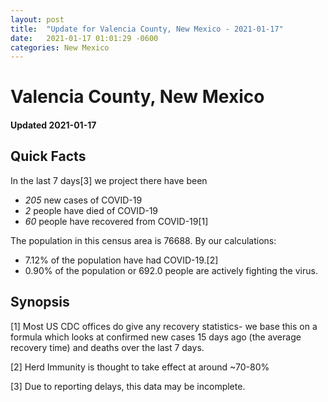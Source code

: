 ```yaml
---
layout: post
title:  "Update for Valencia County, New Mexico - 2021-01-17"
date:   2021-01-17 01:01:29 -0600
categories: New Mexico
---
```


# Valencia County, New Mexico
#### Updated 2021-01-17

## Quick Facts

In the last 7 days[3] we project there have been
- *205* new cases of COVID-19
- *2* people have died of COVID-19
- *60* people have recovered from COVID-19[1]

The population in this census area is 76688. By our calculations:
- 7.12% of the population have had COVID-19.[2]
- 0.90% of the population or 692.0 people are actively fighting the virus.

## Synopsis




[1] Most US CDC offices do give any recovery statistics- we base this on a formula which looks at confirmed new cases
15 days ago (the average recovery time) and deaths over the last 7 days.

[2] Herd Immunity is thought to take effect at around ~70-80%

[3] Due to reporting delays, this data may be incomplete.
 
    